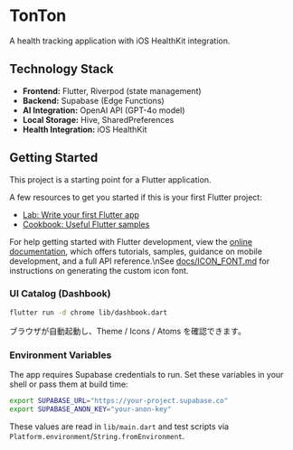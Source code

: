 # TonTon

A health tracking application with iOS HealthKit integration.

## Technology Stack

- **Frontend:** Flutter, Riverpod (state management)
- **Backend:** Supabase (Edge Functions)
- **AI Integration:** OpenAI API (GPT-4o model)
- **Local Storage:** Hive, SharedPreferences
- **Health Integration:** iOS HealthKit

## Getting Started

This project is a starting point for a Flutter application.

A few resources to get you started if this is your first Flutter project:

- [Lab: Write your first Flutter app](https://docs.flutter.dev/get-started/codelab)
- [Cookbook: Useful Flutter samples](https://docs.flutter.dev/cookbook)

For help getting started with Flutter development, view the
[online documentation](https://docs.flutter.dev/), which offers tutorials,
samples, guidance on mobile development, and a full API reference.\nSee [docs/ICON_FONT.md](docs/ICON_FONT.md) for instructions on generating the custom icon font.

### UI Catalog (Dashbook)

```bash
flutter run -d chrome lib/dashbook.dart
```

ブラウザが自動起動し、Theme / Icons / Atoms を確認できます。

### Environment Variables

The app requires Supabase credentials to run. Set these variables in your shell
or pass them at build time:

```bash
export SUPABASE_URL="https://your-project.supabase.co"
export SUPABASE_ANON_KEY="your-anon-key"
```

These values are read in `lib/main.dart` and test scripts via
`Platform.environment`/`String.fromEnvironment`.
